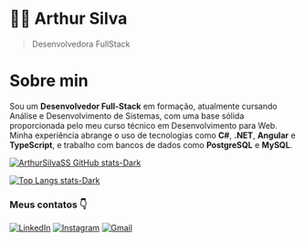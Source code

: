 # 🧑‍💻 Arthur Silva 
> Desenvolvedora FullStack

# Sobre min
Sou um **Desenvolvedor Full-Stack** em formação, atualmente cursando Análise e Desenvolvimento de Sistemas, com uma base sólida proporcionada pelo meu curso técnico em Desenvolvimento para Web. Minha experiência abrange o uso de tecnologias como **C#**, **.NET**, **Angular** e **TypeScript**, e trabalho com bancos de dados como **PostgreSQL** e **MySQL**.

[![ArthurSilvaSS GitHub stats-Dark](https://github-readme-stats.vercel.app/api?username=ArthurSilvaSS&show_icons=true&theme=swift)](https://github.com/ArthurSilvaSS)

[![Top Langs stats-Dark ](https://github-readme-stats.vercel.app/api/top-langs/?username=ArthurSilvaSS&layout=compact)](https://github.com/ArthurSilvaSS)

### Meus contatos 👇
 [![LinkedIn](https://img.shields.io/badge/LinkedIn-0077B5?style=for-the-badge&logo=linkedin&logoColor=white)](https://www.linkedin.com/in/arthursilvass)
 [![Instagram](https://img.shields.io/badge/Instagram-E4405F?style=for-the-badge&logo=instagram&logoColor=white)](https://www.instagram.com/arthursilva.ss/)
 [![Gmail](https://img.shields.io/badge/Gmail-D14836?style=for-the-badge&logo=gmail&logoColor=white)](arthur.silva443@gmail.com)
 






